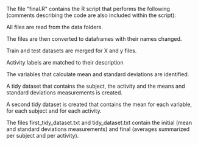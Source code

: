 The file "final.R" contains the R script that performs the following (comments describing the code are also included within the script):

All files are read from the data folders.

The files are then converted to dataframes with their names changed.

Train and test datasets are merged for X and y files.

Activity labels are matched to their description

The variables that calculate mean and standard deviations are identified.

A tidy dataset that contains the subject, the activity and the means and standard deviations measurements is created.

A second tidy dataset is created that contains the mean for each variable, for each subject and for each activity.

The files first_tidy_dataset.txt and tidy_dataset.txt contain the initial (mean and standard deviations measurements) and final (averages summarized per subject and per activity).